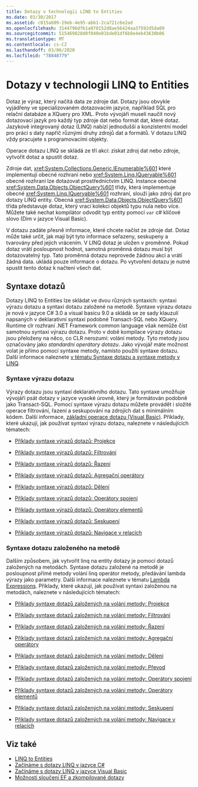 ```yaml
---
title: Dotazy v technologii LINQ to Entities
ms.date: 03/30/2017
ms.assetid: c015a609-29eb-4e95-abb1-2ca721c6e2ad
ms.openlocfilehash: 3144796dfb1a970152d8ae56424aa37592d5da09
ms.sourcegitcommit: 515469828d0f040e01bde01df6b8e4eb43630b06
ms.translationtype: MT
ms.contentlocale: cs-CZ
ms.lasthandoff: 03/06/2020
ms.locfileid: "78848779"
---
```

# <a name="queries-in-linq-to-entities"></a>Dotazy v technologii LINQ to Entities
Dotaz je výraz, který načítá data ze zdroje dat. Dotazy jsou obvykle vyjádřeny ve specializovaném dotazovacím jazyce, například SQL pro relační databáze a XQuery pro XML. Proto vývojáři museli naučit nový dotazovací jazyk pro každý typ zdroje dat nebo formát dat, které dotaz. Jazykově integrovaný dotaz (LINQ) nabízí jednodušší a konzistentní model pro práci s daty napříč různými druhy zdrojů dat a formátů. V dotazu LINQ vždy pracujete s programovacími objekty.  
  
 Operace dotazu LINQ se skládá ze tří akcí: získat zdroj dat nebo zdroje, vytvořit dotaz a spustit dotaz.  
  
 Zdroje dat, <xref:System.Collections.Generic.IEnumerable%601> které implementují obecné rozhraní nebo <xref:System.Linq.IQueryable%601> obecné rozhraní lze dotazovat prostřednictvím LINQ. Instance obecné <xref:System.Data.Objects.ObjectQuery%601> třídy, která implementuje obecné <xref:System.Linq.IQueryable%601> rozhraní, slouží jako zdroj dat pro dotazy LINQ entity. Obecná <xref:System.Data.Objects.ObjectQuery%601> třída představuje dotaz, který vrací kolekci objektů typu nula nebo více. Můžete také nechat kompilátor odvodit typ entity pomocí `var` c# klíčové slovo (Dim v jazyce Visual Basic).  
  
 V dotazu zadáte přesně informace, které chcete načíst ze zdroje dat. Dotaz může také určit, jak mají být tyto informace seřazeny, seskupeny a tvarovány před jejich vrácením. V LINQ dotaz je uložen v proměnné. Pokud dotaz vrátí posloupnost hodnot, samotná proměnná dotazu musí být dotazovatelný typ. Tato proměnná dotazu neprovede žádnou akci a vrátí žádná data. ukládá pouze informace o dotazu. Po vytvoření dotazu je nutné spustit tento dotaz k načtení všech dat.  
  
## <a name="query-syntax"></a>Syntaxe dotazů  
 Dotazy LINQ to Entities lze skládat ve dvou různých syntaxích: syntaxi výrazu dotazu a syntaxi dotazu založené na metodě. Syntaxe výrazu dotazu je nová v jazyce C# 3.0 a visual basicu 9.0 a skládá se ze sady klauzulí napsaných v deklarativní syntaxi podobné Transact-SQL nebo XQuery. Runtime clr rozhraní .NET Framework common language však nemůže číst samotnou syntaxi výrazu dotazu. Proto v době kompilace výrazy dotazu jsou přeloženy na něco, co CLR nerozumí: volání metody. Tyto metody jsou označovány jako *standardní operátory dotazu*. Jako vývojář máte možnost volat je přímo pomocí syntaxe metody, namísto použití syntaxe dotazu. Další informace naleznete [v tématu Syntaxe dotazu a syntaxe metody v LINQ](../../../../../csharp/programming-guide/concepts/linq/query-syntax-and-method-syntax-in-linq.md).  
  
### <a name="query-expression-syntax"></a>Syntaxe výrazu dotazu  
 Výrazy dotazu jsou syntaxí deklarativního dotazu. Tato syntaxe umožňuje vývojáři psát dotazy v jazyce vysoké úrovně, který je formátován podobně jako Transact-SQL. Pomocí syntaxe výrazu dotazu můžete provádět i složité operace filtrování, řazení a seskupování na zdrojích dat s minimálním kódem. Další informace, [základní operace dotazu (Visual Basic)](../../../../../visual-basic/programming-guide/concepts/linq/basic-query-operations.md). Příklady, které ukazují, jak používat syntaxi výrazu dotazu, naleznete v následujících tématech:  
  
- [Příklady syntaxe výrazů dotazů: Projekce](query-expression-syntax-examples-projection.md)  
  
- [Příklady syntaxe výrazů dotazů: Filtrování](query-expression-syntax-examples-filtering.md)  
  
- [Příklady syntaxe výrazů dotazů: Řazení](query-expression-syntax-examples-ordering.md)  
  
- [Příklady syntaxe výrazů dotazů: Agregační operátory](query-expression-syntax-examples-aggregate-operators.md)  
  
- [Příklady syntaxe výrazů dotazů: Dělení](query-expression-syntax-examples-partitioning.md)  
  
- [Příklady syntaxe výrazů dotazů: Operátory spojení](query-expression-syntax-examples-join-operators.md)  
  
- [Příklady syntaxe výrazů dotazů: Operátory elementů](query-expression-syntax-examples-element-operators.md)  
  
- [Příklady syntaxe výrazů dotazů: Seskupení](query-expression-syntax-examples-grouping.md)  
  
- [Příklady syntaxe výrazů dotazů: Navigace v relacích](query-expression-syntax-examples-navigating-relationships.md)  
  
### <a name="method-based-query-syntax"></a>Syntaxe dotazu založeného na metodě  
 Dalším způsobem, jak vytvořit linq na entity dotazy je pomocí dotazů založených na metodách. Syntaxe dotazu založené na metodě je posloupnost přímé metody volání linq operátor metody, předávání lambda výrazy jako parametry. Další informace naleznete v tématu [Lambda Expressions](../../../../../csharp/programming-guide/statements-expressions-operators/lambda-expressions.md). Příklady, které ukazují, jak používat syntaxi založenou na metodách, naleznete v následujících tématech:  
  
- [Příklady syntaxe dotazů založených na volání metody: Projekce](method-based-query-syntax-examples-projection.md)  
  
- [Příklady syntaxe dotazů založených na volání metody: Filtrování](method-based-query-syntax-examples-filtering.md)  
  
- [Příklady syntaxe dotazů založených na volání metody: Řazení](method-based-query-syntax-examples-ordering.md)  
  
- [Příklady syntaxe dotazů založených na volání metody: Agregační operátory](method-based-query-syntax-examples-aggregate-operators.md)  
  
- [Příklady syntaxe dotazů založených na volání metody: Dělení](method-based-query-syntax-examples-partitioning.md)  
  
- [Příklady syntaxe dotazů založených na volání metody: Převod](method-based-query-syntax-examples-conversion.md)  
  
- [Příklady syntaxe dotazů založených na volání metody: Operátory spojení](method-based-query-syntax-examples-join-operators.md)  
  
- [Příklady syntaxe dotazů založených na volání metody: Operátory elementů](method-based-query-syntax-examples-element-operators.md)  
  
- [Příklady syntaxe dotazů založených na volání metody: Seskupení](method-based-query-syntax-examples-grouping.md)  
  
- [Příklady syntaxe dotazů založených na volání metody: Navigace v relacích](method-based-query-syntax-examples-navigating-relationships.md)  
  
## <a name="see-also"></a>Viz také

- [LINQ to Entities](linq-to-entities.md)
- [Začínáme s dotazy LINQ v jazyce C#](../../../../../csharp/programming-guide/concepts/linq/index.md)
- [Začínáme s dotazy LINQ v jazyce Visual Basic](../../../../../visual-basic/programming-guide/concepts/linq/getting-started-with-linq.md)
- [Možnosti sloučení EF a zkompilované dotazy](https://docs.microsoft.com/archive/blogs/dsimmons/ef-merge-options-and-compiled-queries)
